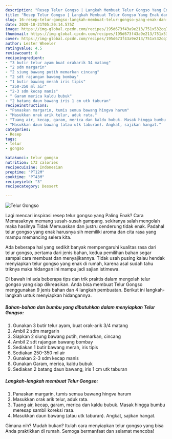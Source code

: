 ```yaml
---
description: "Resep Telur Gongso | Langkah Membuat Telur Gongso Yang Enak dan Simpel"
title: "Resep Telur Gongso | Langkah Membuat Telur Gongso Yang Enak dan Simpel"
slug: 16-resep-telur-gongso-langkah-membuat-telur-gongso-yang-enak-dan-simpel
date: 2020-10-21T05:20:14.575Z
image: https://img-global.cpcdn.com/recipes/195d673f43a9e213/751x532cq70/telur-gongso-foto-resep-utama.jpg
thumbnail: https://img-global.cpcdn.com/recipes/195d673f43a9e213/751x532cq70/telur-gongso-foto-resep-utama.jpg
cover: https://img-global.cpcdn.com/recipes/195d673f43a9e213/751x532cq70/telur-gongso-foto-resep-utama.jpg
author: Lester Wheeler
ratingvalue: 4.5
reviewcount: 8
recipeingredient:
- "3 butir telur ayam buat orakarik 34 matang"
- "2 sdm margarin"
- "2 siung bawang putih memarkan cincang"
- "2 sdt rajangan bawang bombay"
- "1 butir bawang merah iris tipis"
- "250-350 ml air"
- "2-3 sdm kecap manis"
- " Garam merica kaldu bubuk"
- "2 batang daun bawang iris 1 cm utk taburan"
recipeinstructions:
- "Panaskan margarin, tumis semua bawang hingva harum"
- "Masukkan orak arik telur, aduk rata."
- "Tuang air, kecap, garam, merica dan kaldu bubuk. Masak hingga bumbu meresap sambil koreksi rasa."
- "Masukkan daun bawang (atau utk taburan). Angkat, sajikan hangat."
categories:
- Resep
tags:
- telur
- gongso

katakunci: telur gongso 
nutrition: 173 calories
recipecuisine: Indonesian
preptime: "PT12M"
cooktime: "PT43M"
recipeyield: "3"
recipecategory: Dessert

---
```



![Telur Gongso](https://img-global.cpcdn.com/recipes/195d673f43a9e213/751x532cq70/telur-gongso-foto-resep-utama.jpg)

Lagi mencari inspirasi resep telur gongso yang Paling Enak? Cara Memasaknya memang susah-susah gampang. sekiranya salah mengolah maka hasilnya Tidak Memuaskan dan justru cenderung tidak enak. Padahal telur gongso yang enak harusnya sih memiliki aroma dan cita rasa yang mampu memancing selera kita.



Ada beberapa hal yang sedikit banyak mempengaruhi kualitas rasa dari telur gongso, pertama dari jenis bahan, kedua pemilihan bahan segar sampai cara membuat dan menyajikannya. Tidak usah pusing kalau hendak menyiapkan telur gongso yang enak di rumah, karena asal sudah tahu triknya maka hidangan ini mampu jadi sajian istimewa.


Di bawah ini ada beberapa tips dan trik praktis dalam mengolah telur gongso yang siap dikreasikan. Anda bisa membuat Telur Gongso menggunakan 9 jenis bahan dan 4 langkah pembuatan. Berikut ini langkah-langkah untuk menyiapkan hidangannya.

<!--inarticleads1-->

##### Bahan-bahan dan bumbu yang dibutuhkan dalam menyiapkan Telur Gongso:

1. Gunakan 3 butir telur ayam, buat orak-arik 3/4 matang
1. Ambil 2 sdm margarin
1. Siapkan 2 siung bawang putih, memarkan, cincang
1. Ambil 2 sdt rajangan bawang bombay
1. Sediakan 1 butir bawang merah, iris tipis
1. Sediakan 250-350 ml air
1. Gunakan 2-3 sdm kecap manis
1. Gunakan  Garam, merica, kaldu bubuk
1. Sediakan 2 batang daun bawang, iris 1 cm utk taburan




<!--inarticleads2-->

##### Langkah-langkah membuat Telur Gongso:

1. Panaskan margarin, tumis semua bawang hingva harum
1. Masukkan orak arik telur, aduk rata.
1. Tuang air, kecap, garam, merica dan kaldu bubuk. Masak hingga bumbu meresap sambil koreksi rasa.
1. Masukkan daun bawang (atau utk taburan). Angkat, sajikan hangat.




Gimana nih? Mudah bukan? Itulah cara menyiapkan telur gongso yang bisa Anda praktikkan di rumah. Semoga bermanfaat dan selamat mencoba!
